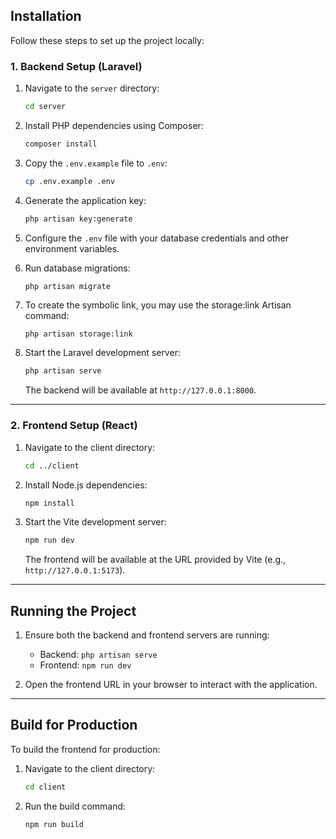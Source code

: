 ## Installation

Follow these steps to set up the project locally:

### 1. Backend Setup (Laravel)

1. Navigate to the `server` directory:

   ```bash
   cd server
   ```

2. Install PHP dependencies using Composer:

   ```bash
   composer install
   ```

3. Copy the `.env.example` file to `.env`:

   ```bash
   cp .env.example .env
   ```

4. Generate the application key:

   ```bash
   php artisan key:generate
   ```

5. Configure the `.env` file with your database credentials and other environment variables.

6. Run database migrations:

   ```bash
   php artisan migrate
   ```

7. To create the symbolic link, you may use the storage:link Artisan command:
   ```
   php artisan storage:link
   ```
8. Start the Laravel development server:

   ```bash
   php artisan serve
   ```

   The backend will be available at `http://127.0.0.1:8000`.

---

### 2. Frontend Setup (React)

1. Navigate to the client directory:

   ```bash
   cd ../client
   ```

2. Install Node.js dependencies:

   ```bash
   npm install
   ```

3. Start the Vite development server:

   ```bash
   npm run dev
   ```

   The frontend will be available at the URL provided by Vite (e.g., `http://127.0.0.1:5173`).

---

## Running the Project

1. Ensure both the backend and frontend servers are running:

   - Backend: `php artisan serve`
   - Frontend: `npm run dev`

2. Open the frontend URL in your browser to interact with the application.

---

## Build for Production

To build the frontend for production:

1. Navigate to the client directory:

   ```bash
   cd client
   ```

2. Run the build command:

   ```bash
   npm run build
   ```
